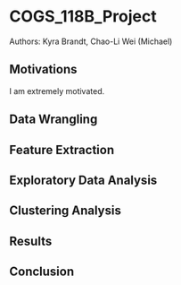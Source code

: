 # COGS_118B_Project
Authors: Kyra Brandt, Chao-Li Wei (Michael)
## Motivations
I am extremely motivated.
## Data Wrangling 
## Feature Extraction
## Exploratory Data Analysis
## Clustering Analysis
## Results
## Conclusion